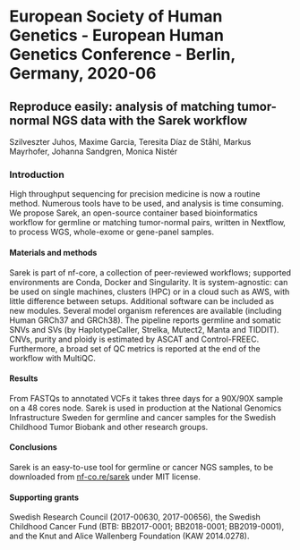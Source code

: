 # European Society of Human Genetics - European Human Genetics Conference - Berlin, Germany, 2020-06

## Reproduce easily: analysis of matching tumor-normal NGS data with the Sarek workflow

Szilveszter Juhos,
Maxime Garcia,
Teresita Díaz de Ståhl,
Markus Mayrhofer,
Johanna Sandgren,
Monica Nistér

### Introduction

High throughput sequencing for precision medicine is now a routine method.
Numerous tools have to be used, and analysis is time consuming.
We propose Sarek, an open-source container based bioinformatics workflow for germline or matching tumor-normal pairs, written in Nextflow, to process WGS, whole-exome or gene-panel samples.

#### Materials and methods

Sarek is part of nf-core, a collection of peer-reviewed workflows; supported environments are Conda, Docker and Singularity.
It is system-agnostic: can be used on single machines, clusters (HPC) or in a cloud such as AWS, with little difference between setups.
Additional software can be included as new modules.
Several model organism references are available (including Human GRCh37 and GRCh38).
The pipeline reports germline and somatic SNVs and SVs (by HaplotypeCaller, Strelka, Mutect2, Manta and TIDDIT).
CNVs, purity and ploidy is estimated by ASCAT and Control-FREEC.
Furthermore, a broad set of QC metrics is reported at the end of the workflow with MultiQC.

#### Results

From FASTQs to annotated VCFs it takes three days for a 90X/90X sample on a 48 cores node.
Sarek is used in production at the National Genomics Infrastructure Sweden for germline and cancer samples for the Swedish Childhood Tumor Biobank and other research groups.

#### Conclusions

Sarek is an easy-to-use tool for germline or cancer NGS samples, to be downloaded from [nf-co.re/sarek](https://nf-co.re/sarek) under MIT license.

#### Supporting grants

Swedish Research Council (2017-00630, 2017-00656), the Swedish Childhood Cancer Fund (BTB: BB2017-0001; BB2018-0001; BB2019-0001), and the Knut and Alice Wallenberg Foundation (KAW 2014.0278).
